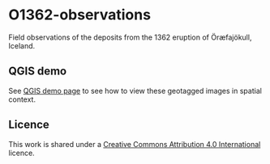 # O1362-observations

Field observations of the deposits from the 1362 eruption of Öræfajökull, Iceland.


## QGIS demo

See [QGIS demo page](qgis_demo.md) to see how to view these geotagged images in
spatial context.


## Licence

This work is shared under a [Creative Commons Attribution 4.0
International](https://creativecommons.org/licenses/by/4.0/deed.ast) licence.
